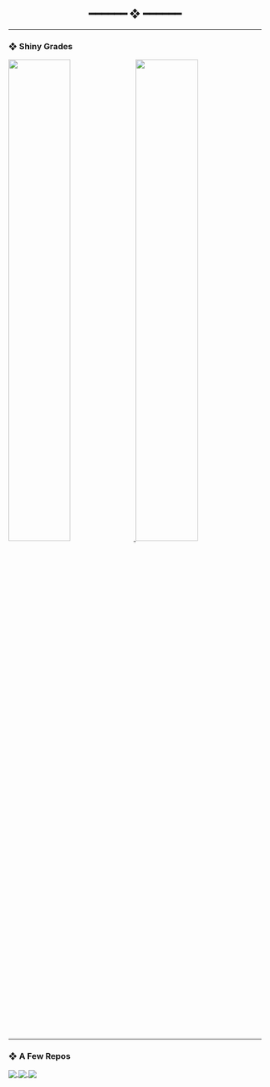 <h2 align="center"> ━━━━━━  ❖  ━━━━━━ </h2>

---

### ❖ Shiny Grades

<a href="https://github.com/ZenithDS/ZenithDS">
  <img src="https://github-readme-stats.vercel.app/api?username=zenithds&hide=prs&show_icons=true&line_height=30.5&title_color=F8BD96&text_color=F5E0DC&icon_color=96CDFB&bg_color=1E1E2E" width="49.5%"/>
</a>
<a href="https://github.com/ZenithDS/ZenithDS">
  <img src="https://github-readme-stats.vercel.app/api/top-langs/?username=zenithds&layout=compact&title_color=F8BD96&text_color=F5E0DC&icon_color=96CDFB&bg_color=1E1E2E&hide=javascript,lua" width="49.5%"/>
</a>

---

### ❖ A Few Repos

<a href="https://github.com/ZenithDS/TheSeptaTimes">
  <img align="center" src="https://github-readme-stats.vercel.app/api/pin/?username=zenithds&repo=TheSeptaTimes&title_color=F8BD96&text_color=F5E0DC&icon_color=96CDFB&bg_color=1E1E2E" />
</a>
<a href="https://github.com/ZenithDS/dotconfig">
  <img align="center" src="https://github-readme-stats.vercel.app/api/pin/?username=zenithds&repo=dotconfig&title_color=F8BD96&text_color=F5E0DC&icon_color=96CDFB&bg_color=1E1E2E" />
</a>  
<a href="https://github.com/ZenithDS/lovesay">
  <img align="center" src="https://github-readme-stats.vercel.app/api/pin/?username=zenithds&repo=lovesay&title_color=F8BD96&text_color=F5E0DC&icon_color=96CDFB&bg_color=1E1E2E" />
</a>  

<!---->
<!-- <div align="center"> -->
<!---->
<!-- <img src="https://github-readme-stats.vercel.app/api?username=zenithds&hide=prs&show_icons=true&hide_border=true&title_color=F8BD96&text_color=F5E0DC&icon_color=96CDFB&bg_color=1E1E2E"/> -->
<!---->
<!-- </div> -->
<!---->
<!-- --- -->
<!---->
<!-- ### ❖ Language Stats For Nerds -->
<!---->
<!-- <div align="center"> -->
<!---->
<!-- <img src="https://github-readme-stats.vercel.app/api/top-langs/?username=zenithds&layout=compact&hide_border=true&title_color=F8BD96&text_color=F5E0DC&icon_color=96CDFB&bg_color=1E1E2E&hide=javascript,lua"/> -->
<!---->
<!-- </div> -->
